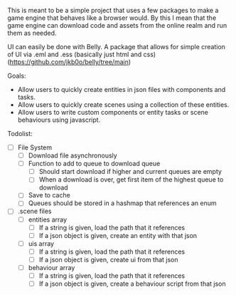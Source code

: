 This is meant to be a simple project that uses a few packages to make a game engine that behaves like a browser would.
By this I mean that the game engine can download code and assets from the online realm and run them as needed.

UI can easily be done with Belly.  A package that allows for simple creation of UI via .eml and .ess (basically just html and css) (https://github.com/jkb0o/belly/tree/main)

Goals:
 - Allow users to quickly create entities in json files with components and tasks.
 - Allow users to quickly create scenes using a collection of these entities.
 - Allow users to write custom components or entity tasks or scene behaviours using javascript.

Todolist:
- [ ] File System
  - [ ] Download file asynchronously
  - [ ] Function to add to queue to download queue
    - [ ] Should start download if higher and current queues are empty
    - [ ] When a download is over, get first item of the highest queue to download
  - [ ] Save to cache
  - [ ] Queues should be stored in a hashmap that references an enum
- [ ] .scene files
  - [ ] entities array
    - [ ] If a string is given, load the path that it references
    - [ ] If a json object is given, create an entity with that json
  - [ ] uis array
    - [ ] If a string is given, load the path that it references
    - [ ] If a json object is given, create ui from that json
  - [ ] behaviour array
    - [ ] If a string is given, load the path that it references
    - [ ] If a json object is given, create a behaviour script from that json